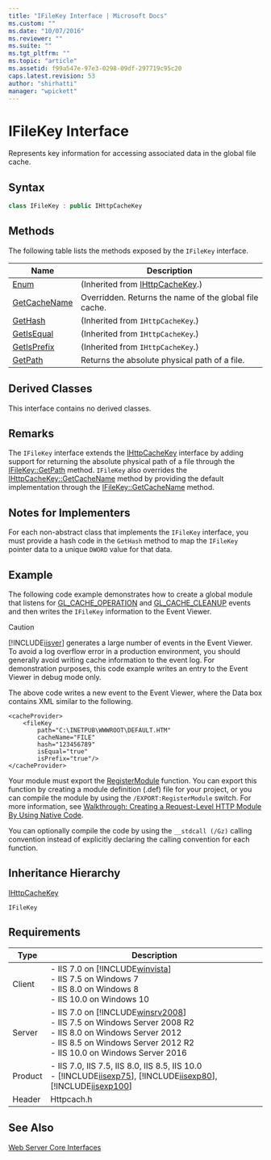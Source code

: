 ```yaml
---
title: "IFileKey Interface | Microsoft Docs"
ms.custom: ""
ms.date: "10/07/2016"
ms.reviewer: ""
ms.suite: ""
ms.tgt_pltfrm: ""
ms.topic: "article"
ms.assetid: f99a547e-97e3-0298-09df-297719c95c20
caps.latest.revision: 53
author: "shirhatti"
manager: "wpickett"
---
```

# IFileKey Interface
Represents key information for accessing associated data in the global file cache.  
  
## Syntax  
  
```cpp  
class IFileKey : public IHttpCacheKey  
```  
  
## Methods  
 The following table lists the methods exposed by the `IFileKey` interface.  
  
|Name|Description|  
|----------|-----------------|  
|[Enum](../../web-development-reference\webdev-native-api-reference/ihttpcachekey-enum-method.md)|(Inherited from [IHttpCacheKey](../../web-development-reference\webdev-native-api-reference/ihttpcachekey-interface.md).)|  
|[GetCacheName](../../web-development-reference\webdev-native-api-reference/ifilekey-getcachename-method.md)|Overridden. Returns the name of the global file cache.|  
|[GetHash](../../web-development-reference\webdev-native-api-reference/ihttpcachekey-gethash-method.md)|(Inherited from `IHttpCacheKey`.)|  
|[GetIsEqual](../../web-development-reference\webdev-native-api-reference/ihttpcachekey-getisequal-method.md)|(Inherited from `IHttpCacheKey`.)|  
|[GetIsPrefix](../../web-development-reference\webdev-native-api-reference/ihttpcachekey-getisprefix-method.md)|(Inherited from `IHttpCacheKey`.)|  
|[GetPath](../../web-development-reference\webdev-native-api-reference/ifilekey-getpath-method.md)|Returns the absolute physical path of a file.|  
  
## Derived Classes  
 This interface contains no derived classes.  
  
## Remarks  
 The `IFileKey` interface extends the [IHttpCacheKey](../../web-development-reference\webdev-native-api-reference/ihttpcachekey-interface.md) interface by adding support for returning the absolute physical path of a file through the [IFileKey::GetPath](../../web-development-reference\webdev-native-api-reference/ifilekey-getpath-method.md) method. `IFileKey` also overrides the [IHttpCacheKey::GetCacheName](../../web-development-reference\webdev-native-api-reference/ihttpcachekey-getcachename-method.md) method by providing the default implementation through the [IFileKey::GetCacheName](../../web-development-reference\webdev-native-api-reference/ifilekey-getcachename-method.md) method.  
  
## Notes for Implementers  
 For each non-abstract class that implements the `IFileKey` interface, you must provide a hash code in the `GetHash` method to map the `IFileKey` pointer data to a unique `DWORD` value for that data.  
  
## Example  
 The following code example demonstrates how to create a global module that listens for [GL_CACHE_OPERATION](../../web-development-reference\webdev-native-api-reference/request-processing-constants.md) and [GL_CACHE_CLEANUP](../../web-development-reference\webdev-native-api-reference/request-processing-constants.md) events and then writes the `IFileKey` information to the Event Viewer.  
  
> [!CAUTION]
>  [!INCLUDE[iisver](../../wmi-provider/includes/iisver-md.md)] generates a large number of events in the Event Viewer. To avoid a log overflow error in a production environment, you should generally avoid writing cache information to the event log. For demonstration purposes, this code example writes an entry to the Event Viewer in debug mode only.  
  
<!-- TODO: review snippet reference  [!CODE [IFileKey#1](IFileKey#1)]  -->  
  
 The above code writes a new event to the Event Viewer, where the Data box contains XML similar to the following.  
  
```  
<cacheProvider>  
    <fileKey   
        path="C:\INETPUB\WWWROOT\DEFAULT.HTM"   
        cacheName="FILE"   
        hash="123456789"   
        isEqual="true"   
        isPrefix="true"/>  
</cacheProvider>  
```  
  
 Your module must export the [RegisterModule](../../web-development-reference\webdev-native-api-reference/pfn-registermodule-function.md) function. You can export this function by creating a module definition (.def) file for your project, or you can compile the module by using the `/EXPORT:RegisterModule` switch. For more information, see [Walkthrough: Creating a Request-Level HTTP Module By Using Native Code](../../web-development-reference\native-code-development-overview\walkthrough-creating-a-request-level-http-module-by-using-native-code.md).  
  
 You can optionally compile the code by using the `__stdcall (/Gz)` calling convention instead of explicitly declaring the calling convention for each function.  
  
## Inheritance Hierarchy  
 [IHttpCacheKey](../../web-development-reference\webdev-native-api-reference/ihttpcachekey-interface.md)  
  
 `IFileKey`  
  
## Requirements  
  
|Type|Description|  
|----------|-----------------|  
|Client|-   IIS 7.0 on [!INCLUDE[winvista](../../wmi-provider/includes/winvista-md.md)]<br />-   IIS 7.5 on Windows 7<br />-   IIS 8.0 on Windows 8<br />-   IIS 10.0 on Windows 10|  
|Server|-   IIS 7.0 on [!INCLUDE[winsrv2008](../../wmi-provider/includes/winsrv2008-md.md)]<br />-   IIS 7.5 on Windows Server 2008 R2<br />-   IIS 8.0 on Windows Server 2012<br />-   IIS 8.5 on Windows Server 2012 R2<br />-   IIS 10.0 on Windows Server 2016|  
|Product|-   IIS 7.0, IIS 7.5, IIS 8.0, IIS 8.5, IIS 10.0<br />-   [!INCLUDE[iisexp75](../../web-development-reference/native-code-api-reference/includes/iisexp75-md.md)], [!INCLUDE[iisexp80](../../web-development-reference/native-code-api-reference/includes/iisexp80-md.md)], [!INCLUDE[iisexp100](../../web-development-reference/native-code-api-reference/includes/iisexp100-md.md)]|  
|Header|Httpcach.h|  
  
## See Also  
 [Web Server Core Interfaces](../../web-development-reference\webdev-native-api-reference/web-server-core-interfaces.md)